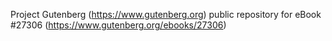 Project Gutenberg (https://www.gutenberg.org) public repository for eBook #27306 (https://www.gutenberg.org/ebooks/27306)
